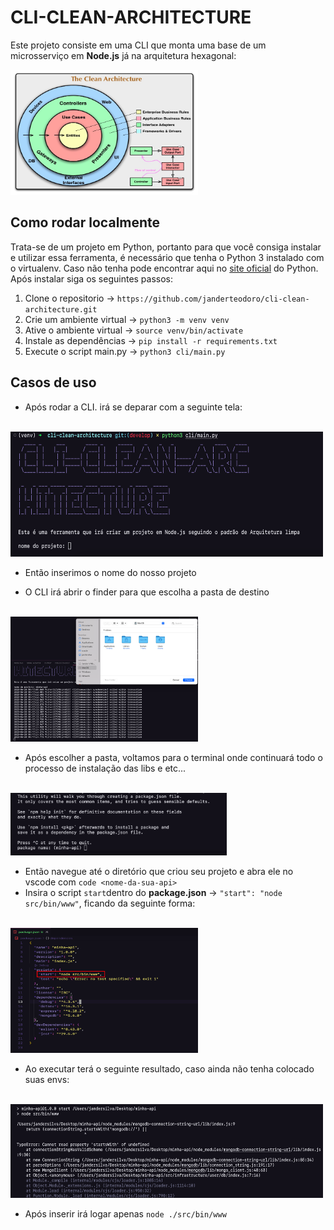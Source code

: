 
# CLI-CLEAN-ARCHITECTURE

Este projeto consiste em uma CLI que monta uma base de um microsserviço em **Node.js** já na arquitetura hexagonal:

<img src="docs/CleanArchitecture.jpg" width="300" height="200">

## Como rodar localmente
Trata-se de um projeto em Python, portanto para que você consiga instalar e utilizar essa ferramenta, é necessário que tenha o Python 3 instalado com o virtualenv. Caso não tenha pode encontrar aqui no [site oficial](www.python.org) do Python.<br>
Após instalar siga os seguintes passos:<br>
1. Clone o repositorio -> `https://github.com/janderteodoro/cli-clean-architecture.git`
2. Crie um ambiente virtual -> `python3 -m venv venv`
3. Ative o ambiente virtual ->  `source venv/bin/activate`
4. Instale as dependências -> `pip install -r requirements.txt`
5. Execute o script main.py -> `python3 cli/main.py`

## Casos de uso
- Após rodar a CLI. irá se deparar com a seguinte tela:<br><br>
<img src="docs/initial-screen.png" width="500" height="200">


- Então inserimos o nome do nosso projeto

- O CLI irá abrir o finder para que escolha a pasta de destino<br><br>
<img src="docs/finder.png" width="300" height="200">

- Após escolher a pasta, voltamos para o terminal onde continuará todo o processo de instalação das libs e etc...<br><br>
<img src="docs/npm.png" wifth="150" height="100">

- Então navegue até o diretório que criou seu projeto e abra ele no vscode com  `code <nome-da-sua-api>`
- Insira o script `start`dentro do **package.json** -> `"start": "node src/bin/www"`, ficando da seguinte forma:<br><br>
<img src="docs/api.png" width="300" height="200">

- Ao executar terá o seguinte resultado, caso ainda não tenha colocado suas envs:<br><br>
<img src="docs/start.png" width="500" height="150">

- Após inserir irá logar apenas `node ./src/bin/www`
